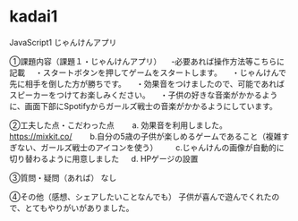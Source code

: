 # kadai1
JavaScript1 じゃんけんアプリ

①課題内容（課題１・じゃんけんアプリ）
　-必要あれば操作方法等こちらに記載
　・スタートボタンを押してゲームをスタートします。
　・じゃんけんで先に相手を倒した方が勝ちです。
　・効果音をつけましたので、可能であればスピーカーをつけてお楽しみください。
　・子供の好きな音楽がかかるように、画面下部にSpotifyからガールズ戦士の音楽がかかるようにしています。

②工夫した点・こだわった点
　　a. 効果音を利用しました。
　　https://mixkit.co/
　　b.自分の5歳の子供が楽しめるゲームであること（複雑すぎない、ガールズ戦士のアイコンを使う）
　　c.じゃんけんの画像が自動的に切り替わるように用意しました
  　  d. HPゲージの設置

③質問・疑問（あれば） なし

④その他（感想、シェアしたいことなんでも） 
子供が喜んで遊んでくれたので、とてもやりがいがありました。
